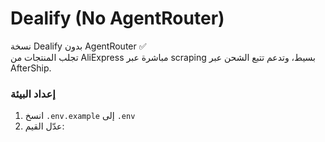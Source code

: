
# Dealify (No AgentRouter)

نسخة Dealify بدون AgentRouter ✅  
تجلب المنتجات من AliExpress مباشرة عبر scraping بسيط، وتدعم تتبع الشحن عبر AfterShip.

### إعداد البيئة
1. انسخ `.env.example` إلى `.env`
2. عدّل القيم:
